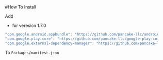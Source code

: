 #How To Install

Add

- for veresion 1.7.0
```cs
"com.google.android.appbundle": "https://github.com/pancake-llc/android-app-bundle.git?path=Assets/_Root#1.7.0",
"com.google.play.core": "https://github.com/pancake-llc/google-play-core.git?path=Assets/_Root#1.7.0",
"com.google.external-dependency-manager": "https://github.com/pancake-llc/external-dependency-manager.git?path=Assets/_Root#1.2.169",
```

To `Packages/manifest.json`